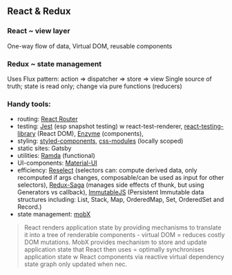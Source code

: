 ## React & Redux
### React ~ view layer
One-way flow of data, Virtual DOM, reusable components
### Redux ~ state management
Uses Flux pattern: action => dispatcher => store => view
Single source of truth; state is read only; change via pure functions (reducers)

### Handy tools:
+ routing: [React Router](https://github.com/ReactTraining/react-router)
+ testing: [Jest](https://github.com/facebook/jest) (esp snapshot testing) w react-test-renderer, [react-testing-library](https://github.com/kentcdodds/react-testing-library) (React DOM), [Enzyme](https://github.com/airbnb/enzyme/) (components), 
+ styling: [styled-components](https://www.styled-components.com/), [css-modules](https://github.com/css-modules/css-modules) (locally scoped)
+ static sites: Gatsby
+ utilities: [Ramda](https://github.com/ramda/ramda) (functional)
+ UI-components: [Material-UI](https://material-ui.com/)
+ efficiency: [Reselect](https://github.com/reduxjs/reselect) (selectors can: compute derived data, only recomputed if args changes, composable/can be used as input for other selectors), [Redux-Saga](https://github.com/redux-saga/redux-saga) (manages side effects cf thunk, but using Generators vs callback), [ImmutableJS](https://facebook.github.io/immutable-js/) (Persistent Immutable data structures including: List, Stack, Map, OrderedMap, Set, OrderedSet and Record.)
+ state management: [mobX](https://github.com/mobxjs/mobx)
>React renders application state by providing mechanisms to translate it into a tree of renderable components - virtual DOM = reduces costly DOM mutations. MobX provides mechanism to store and update application state that React then uses = optimally synchronises application state w React components via reactive virtual dependency state graph only updated when nec.
